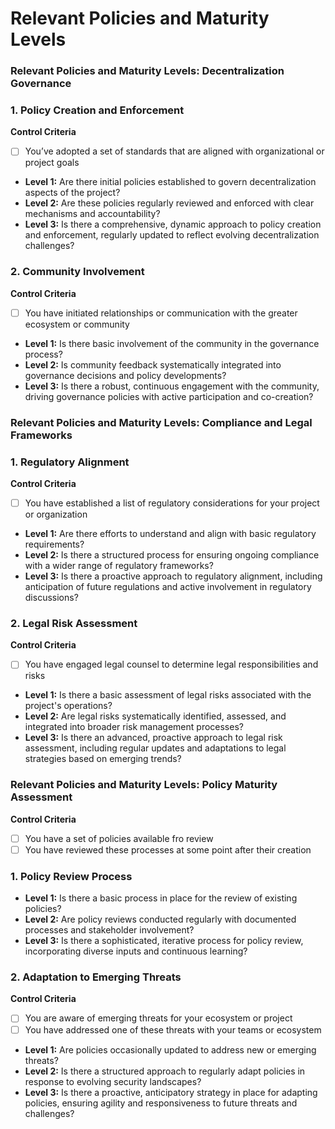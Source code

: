 # Relevant Policies and Maturity Levels

### Relevant Policies and Maturity Levels: Decentralization Governance

### 1. Policy Creation and Enforcement

**Control Criteria**

- [ ]  You’ve adopted a set of standards that are aligned with organizational or project goals
- **Level 1:** Are there initial policies established to govern decentralization aspects of the project?
- **Level 2:** Are these policies regularly reviewed and enforced with clear mechanisms and accountability?
- **Level 3:** Is there a comprehensive, dynamic approach to policy creation and enforcement, regularly updated to reflect evolving decentralization challenges?

### 2. Community Involvement

**Control Criteria**

- [ ]  You have initiated relationships or communication with the greater ecosystem or community
- **Level 1:** Is there basic involvement of the community in the governance process?
- **Level 2:** Is community feedback systematically integrated into governance decisions and policy developments?
- **Level 3:** Is there a robust, continuous engagement with the community, driving governance policies with active participation and co-creation?

### Relevant Policies and Maturity Levels: Compliance and Legal Frameworks

### 1. Regulatory Alignment

**Control Criteria**

- [ ]  You have established a list of regulatory considerations for your project or organization
- **Level 1:** Are there efforts to understand and align with basic regulatory requirements?
- **Level 2:** Is there a structured process for ensuring ongoing compliance with a wider range of regulatory frameworks?
- **Level 3:** Is there a proactive approach to regulatory alignment, including anticipation of future regulations and active involvement in regulatory discussions?

### 2. Legal Risk Assessment

**Control Criteria**

- [ ]  You have engaged legal counsel to determine legal responsibilities and risks
- **Level 1:** Is there a basic assessment of legal risks associated with the project's operations?
- **Level 2:** Are legal risks systematically identified, assessed, and integrated into broader risk management processes?
- **Level 3:** Is there an advanced, proactive approach to legal risk assessment, including regular updates and adaptations to legal strategies based on emerging trends?

### Relevant Policies and Maturity Levels: Policy Maturity Assessment

**Control Criteria**

- [ ]  You have a set of policies available fro review
- [ ]  You have reviewed these processes at some point after their creation

### 1. Policy Review Process

- **Level 1:** Is there a basic process in place for the review of existing policies?
- **Level 2:** Are policy reviews conducted regularly with documented processes and stakeholder involvement?
- **Level 3:** Is there a sophisticated, iterative process for policy review, incorporating diverse inputs and continuous learning?

### 2. Adaptation to Emerging Threats

**Control Criteria**

- [ ]  You are aware of emerging threats for your ecosystem or project
- [ ]  You have addressed one of these threats with your teams or ecosystem
- **Level 1:** Are policies occasionally updated to address new or emerging threats?
- **Level 2:** Is there a structured approach to regularly adapt policies in response to evolving security landscapes?
- **Level 3:** Is there a proactive, anticipatory strategy in place for adapting policies, ensuring agility and responsiveness to future threats and challenges?